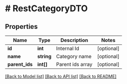 # # RestCategoryDTO

## Properties

Name | Type | Description | Notes
------------ | ------------- | ------------- | -------------
**id** | **int** | Internal Id | [optional]
**name** | **string** | Category name | [optional]
**parent_ids** | **int[]** | Parent ids array | [optional]

[[Back to Model list]](../../README.md#models) [[Back to API list]](../../README.md#endpoints) [[Back to README]](../../README.md)
